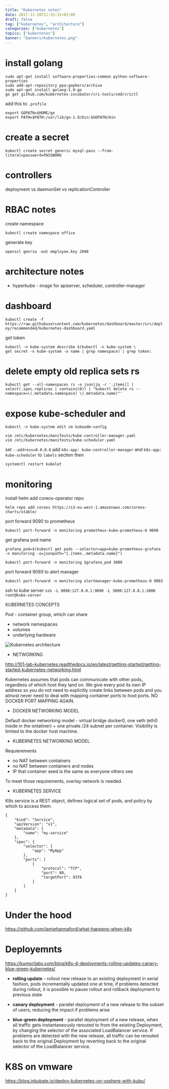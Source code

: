```yaml
---
title: "Kubernetes notes"
date: 2017-11-28T11:53:31+03:00
draft: false
tag: ["kubernetes", "architecture"]
categories: ["kubernetes"]
topics: ["kubernetes"]
banner: "banners/kubernetes.png"
---
```


# install golang
```
sudo apt-get install software-properties-common python-software-properties
sudo add-apt-repository ppa:gophers/archive
sudo apt-get install golang-1.9-go
go get github.com/kubernetes-incubator/cri-tools/cmd/crictl
```

add this to `.profile`
```
export GOPATH=$HOME/go
export PATH=$PATH:/usr/lib/go-1.9/bin:$GOPATH/bin
```

# create a secret

`kubectl create secret generic mysql-pass --from-literal=password=PASSWORD`

# controllers
deployment vs daemonSet vs replicationController

# RBAC notes

create namespace

`kubectl create namespace office`


generate key

`openssl genrsa -out employee.key 2048`


# architecture notes

* hyperkube - image for apiserver, scheduler, controller-manager


# dashboard

`kubectl create -f https://raw.githubusercontent.com/kubernetes/dashboard/master/src/deploy/recommended/kubernetes-dashboard.yaml`

get token

```
kubectl -n kube-system describe $(kubectl -n kube-system \
get secret -n kube-system -o name | grep namespace) | grep token:
```


# delete empty old replica sets rs

```
kubectl get --all-namespaces rs -o json|jq -r '.items[] | select(.spec.replicas | contains(0)) | "kubectl delete rs --namespace=\(.metadata.namespace) \(.metadata.name)"'
```

# expose kube-scheduler and 

`kubectl -n kube-system edit cm kubeadm-config`

```
vim /etc/kubernetes/manifests/kube-controller-manager.yaml
vim /etc/kubernetes/manifests/kube-scheduler.yaml
```
set `--address=0.0.0.0`
add `k8s-app: kube-controller-manager` and `k8s-app: kube-scheduler` to `labels` section
then

`systemctl restart kubelet`

# monitoring

install helm
add coreos-operator repo

`helm repo add coreos https://s3-eu-west-1.amazonaws.com/coreos-charts/stable/`

port forward 9090 to prometheus

`kubectl port-forward -n monitoring prometheus-kube-prometheus-0 9090`

get grafana pod name

`grafana_pod=$(kubectl get pods --selector=app=kube-prometheus-grafana -n monitoring -o=jsonpath="{.items..metadata.name}")`

`kubectl port-forward -n monitoring $grafana_pod 3000`

port forward 9093 to alert manager

`kubectl port-forward -n monitoring alertmanager-kube-prometheus-0 9093`


ssh to kube server
`ssh -L 9090:127.0.0.1:9090 -L 3000:127.0.0.1:3000 root@kube-server`

KUBERNETES CONCEPTS

Pod - container group, which can share

* network namespaces
* volumes
* underlying hardware

![Kubernetes architecture](https://cdn.yongbok.net/ruo91/architecture/k8s/v1.1/kubernetes_architecture.png)




* NETWORKING

http://101-lab-kubernetes.readthedocs.io/en/latest/getting-started/getting-started-kubernetes-networking.html

Kubernetes assumes that pods can communicate with other pods, regardless of which host they land on.
We give every pod its own IP address so you do not need to explicitly create links between pods and
you almost never need to deal with mapping container ports to host ports. NO DOCKER PORT MAPPING AGAIN.

* DOCKER NETWORKING MODEL

Default docker networking model - virtual bridge docker0, one veth (eth0 inside in the ontatiner) + one private /24 subnet per container.
Visibility is limited to the docker host machine.

* KUBERNETES NETWORKING MODEL

Requierements  

* no NAT between containers
* no NAT between containers and nodes
* IP that container seed is the same as everyone others see

To meet those requirements, overlay network is needed.

* KUBERNETES SERVICE

K8s service is a REST object, defines logical set of pods, and policy by which to access them.



```
{
    "kind": "Service",
    "apiVersion": "v1",
    "metadata": {
        "name": "my-service"
    },
    "spec": {
        "selector": {
            "app": "MyApp"
        },
        "ports": [
            {
                "protocol": "TCP",
                "port": 80,
                "targetPort": 9376
            }
        ]
    }
}
```

# Under the hood

https://github.com/jamiehannaford/what-happens-when-k8s

# Deployemnts

https://kumorilabs.com/blog/k8s-4-deployments-rolling-updates-canary-blue-green-kubernetes/

* **rolling update** - rollout new release to an existing deployment in serial fashion, pods incrementally updated one at time, if problems detected during rollout, it is possible to pause rollout and rollback deployment to previous state

* **canary deployment** - parallel deployment of a new release to the subset of users, reducing the impact if problems arise

* **blue-green deployment** - parallel deployment of a new release, when all traffic gets instantaneously rerouted to from the existing Deployment, by changing the selector of the associated LoadBalancer service. If problems are detected with the new release, all traffic can be rerouted back to the original Deployment by reverting back to the original selector of the LoadBalancer service.

# K8S on vmware

https://blog.inkubate.io/deploy-kubernetes-on-vsphere-with-kubo/
